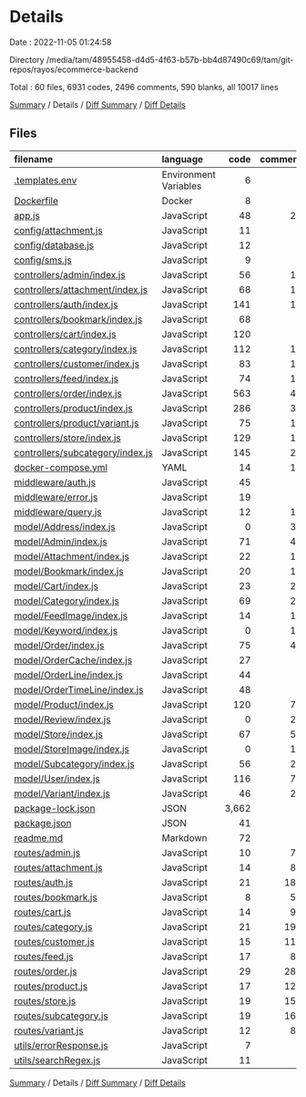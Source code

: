 # Details

Date : 2022-11-05 01:24:58

Directory /media/tam/48955458-d4d5-4f63-b57b-bb4d87490c69/tam/git-repos/rayos/ecommerce-backend

Total : 60 files,  6931 codes, 2496 comments, 590 blanks, all 10017 lines

[Summary](results.md) / Details / [Diff Summary](diff.md) / [Diff Details](diff-details.md)

## Files
| filename | language | code | comment | blank | total |
| :--- | :--- | ---: | ---: | ---: | ---: |
| [.templates.env](/.templates.env) | Environment Variables | 6 | 0 | 0 | 6 |
| [Dockerfile](/Dockerfile) | Docker | 8 | 2 | 7 | 17 |
| [app.js](/app.js) | JavaScript | 48 | 21 | 14 | 83 |
| [config/attachment.js](/config/attachment.js) | JavaScript | 11 | 0 | 2 | 13 |
| [config/database.js](/config/database.js) | JavaScript | 12 | 0 | 4 | 16 |
| [config/sms.js](/config/sms.js) | JavaScript | 9 | 4 | 3 | 16 |
| [controllers/admin/index.js](/controllers/admin/index.js) | JavaScript | 56 | 11 | 15 | 82 |
| [controllers/attachment/index.js](/controllers/attachment/index.js) | JavaScript | 68 | 12 | 17 | 97 |
| [controllers/auth/index.js](/controllers/auth/index.js) | JavaScript | 141 | 19 | 30 | 190 |
| [controllers/bookmark/index.js](/controllers/bookmark/index.js) | JavaScript | 68 | 4 | 9 | 81 |
| [controllers/cart/index.js](/controllers/cart/index.js) | JavaScript | 120 | 8 | 19 | 147 |
| [controllers/category/index.js](/controllers/category/index.js) | JavaScript | 112 | 18 | 26 | 156 |
| [controllers/customer/index.js](/controllers/customer/index.js) | JavaScript | 83 | 14 | 23 | 120 |
| [controllers/feed/index.js](/controllers/feed/index.js) | JavaScript | 74 | 12 | 13 | 99 |
| [controllers/order/index.js](/controllers/order/index.js) | JavaScript | 563 | 48 | 51 | 662 |
| [controllers/product/index.js](/controllers/product/index.js) | JavaScript | 286 | 30 | 39 | 355 |
| [controllers/product/variant.js](/controllers/product/variant.js) | JavaScript | 75 | 11 | 17 | 103 |
| [controllers/store/index.js](/controllers/store/index.js) | JavaScript | 129 | 18 | 26 | 173 |
| [controllers/subcategory/index.js](/controllers/subcategory/index.js) | JavaScript | 145 | 24 | 31 | 200 |
| [docker-compose.yml](/docker-compose.yml) | YAML | 14 | 12 | 1 | 27 |
| [middleware/auth.js](/middleware/auth.js) | JavaScript | 45 | 1 | 11 | 57 |
| [middleware/error.js](/middleware/error.js) | JavaScript | 19 | 1 | 3 | 23 |
| [middleware/query.js](/middleware/query.js) | JavaScript | 12 | 11 | 3 | 26 |
| [model/Address/index.js](/model/Address/index.js) | JavaScript | 0 | 30 | 1 | 31 |
| [model/Admin/index.js](/model/Admin/index.js) | JavaScript | 71 | 47 | 8 | 126 |
| [model/Attachment/index.js](/model/Attachment/index.js) | JavaScript | 22 | 18 | 4 | 44 |
| [model/Bookmark/index.js](/model/Bookmark/index.js) | JavaScript | 20 | 17 | 5 | 42 |
| [model/Cart/index.js](/model/Cart/index.js) | JavaScript | 23 | 20 | 3 | 46 |
| [model/Category/index.js](/model/Category/index.js) | JavaScript | 69 | 28 | 9 | 106 |
| [model/FeedImage/index.js](/model/FeedImage/index.js) | JavaScript | 14 | 13 | 4 | 31 |
| [model/Keyword/index.js](/model/Keyword/index.js) | JavaScript | 0 | 12 | 1 | 13 |
| [model/Order/index.js](/model/Order/index.js) | JavaScript | 75 | 44 | 9 | 128 |
| [model/OrderCache/index.js](/model/OrderCache/index.js) | JavaScript | 27 | 3 | 3 | 33 |
| [model/OrderLine/index.js](/model/OrderLine/index.js) | JavaScript | 44 | 0 | 3 | 47 |
| [model/OrderTimeLine/index.js](/model/OrderTimeLine/index.js) | JavaScript | 48 | 0 | 3 | 51 |
| [model/Product/index.js](/model/Product/index.js) | JavaScript | 120 | 71 | 9 | 200 |
| [model/Review/index.js](/model/Review/index.js) | JavaScript | 0 | 25 | 1 | 26 |
| [model/Store/index.js](/model/Store/index.js) | JavaScript | 67 | 50 | 7 | 124 |
| [model/StoreImage/index.js](/model/StoreImage/index.js) | JavaScript | 0 | 17 | 1 | 18 |
| [model/Subcategory/index.js](/model/Subcategory/index.js) | JavaScript | 56 | 27 | 6 | 89 |
| [model/User/index.js](/model/User/index.js) | JavaScript | 116 | 70 | 17 | 203 |
| [model/Variant/index.js](/model/Variant/index.js) | JavaScript | 46 | 23 | 4 | 73 |
| [package-lock.json](/package-lock.json) | JSON | 3,662 | 0 | 1 | 3,663 |
| [package.json](/package.json) | JSON | 41 | 0 | 1 | 42 |
| [readme.md](/readme.md) | Markdown | 72 | 0 | 28 | 100 |
| [routes/admin.js](/routes/admin.js) | JavaScript | 10 | 75 | 5 | 90 |
| [routes/attachment.js](/routes/attachment.js) | JavaScript | 14 | 85 | 6 | 105 |
| [routes/auth.js](/routes/auth.js) | JavaScript | 21 | 188 | 10 | 219 |
| [routes/bookmark.js](/routes/bookmark.js) | JavaScript | 8 | 52 | 5 | 65 |
| [routes/cart.js](/routes/cart.js) | JavaScript | 14 | 95 | 6 | 115 |
| [routes/category.js](/routes/category.js) | JavaScript | 21 | 196 | 9 | 226 |
| [routes/customer.js](/routes/customer.js) | JavaScript | 15 | 115 | 6 | 136 |
| [routes/feed.js](/routes/feed.js) | JavaScript | 17 | 83 | 6 | 106 |
| [routes/order.js](/routes/order.js) | JavaScript | 29 | 282 | 14 | 325 |
| [routes/product.js](/routes/product.js) | JavaScript | 17 | 126 | 7 | 150 |
| [routes/store.js](/routes/store.js) | JavaScript | 19 | 154 | 9 | 182 |
| [routes/subcategory.js](/routes/subcategory.js) | JavaScript | 19 | 165 | 8 | 192 |
| [routes/variant.js](/routes/variant.js) | JavaScript | 12 | 84 | 5 | 101 |
| [utils/errorResponse.js](/utils/errorResponse.js) | JavaScript | 7 | 0 | 1 | 8 |
| [utils/searchRegex.js](/utils/searchRegex.js) | JavaScript | 11 | 0 | 1 | 12 |

[Summary](results.md) / Details / [Diff Summary](diff.md) / [Diff Details](diff-details.md)